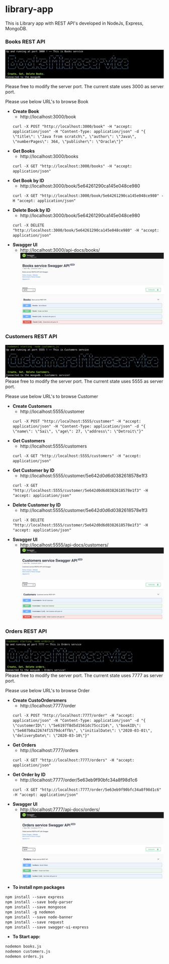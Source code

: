 # library-app
This is Library app with REST API's developed in NodeJs, Express, MongoDB.

### Books REST API
![Alt text](Books-Banner.png "Books")

Please free to modify the server port. The current state uses 3000 as server port.

Please use below URL's to browse Book

* **Create Book**
    - http://localhost:3000/book
    ```
    curl -X POST "http://localhost:3000/book" -H "accept: application/json" -H "Content-Type: application/json" -d "{ \"title\": \"Java from scratch\", \"author\": \"Java\", \"numberPages\": 364, \"publisher\": \"Oracle\"}"
    ```
* **Get Books**
    - http://localhost:3000/books
    ```
    curl -X GET "http://localhost:3000/books" -H "accept: application/json"
    ```
* **Get Book by ID**
    - http://localhost:3000/book/5e64261290ca145e048ce980
    ```
    curl -X GET "http://localhost:3000/book/5e64261290ca145e048ce980" -H "accept: application/json"
    ```
* **Delete Book by ID**
    - http://localhost:3000/book/5e64261290ca145e048ce980
    ```
    curl -X DELETE "http://localhost:3000/book/5e64261290ca145e048ce980" -H "accept: application/json"
    ```
* **Swagger UI**
    - http://localhost:3000/api-docs/books/
![Alt text](Books-service-Swagger-API.png "Books-service-Swagger-API")

### Customers REST API
![Alt text](Customers-Banner.png "Customers")
Please free to modify the server port. The current state uses 5555 as server port.

Please use below URL's to browse Customer

* **Create Customers**
    - http://localhost:5555/customer
    ```
    curl -X POST "http://localhost:5555/customer" -H "accept: application/json" -H "Content-Type: application/json" -d "{ \"name\": \"Sai\", \"age\": 27, \"address\": \"Detroit\"}"
    ```
* **Get Customers**
    - http://localhost:5555/customers
    ```
    curl -X GET "http://localhost:5555/customers" -H "accept: application/json"
    ```
* **Get Customer by ID**
    - http://localhost:5555/customer/5e642d0d6d0382618578e1f3
    ```
    curl -X GET "http://localhost:5555/customer/5e642d0d6d0382618578e1f3" -H "accept: application/json"
    ```
* **Delete Customer by ID**
    - http://localhost:5555/customer/5e642d0d6d0382618578e1f3
    ```
    curl -X DELETE "http://localhost:5555/customer/5e642d0d6d0382618578e1f3" -H "accept: application/json"
    ```
* **Swagger UI**
    - http://localhost:5555/api-docs/customers/
![Alt text](Customers-service-Swagger-API.png "Customers-service-Swagger-API")

### Orders REST API
![Alt text](Orders-Banner.png "Orders")
Please free to modify the server port. The current state uses 7777 as server port.

Please use below URL's to browse Order

* **Create CustoOrdersmers**
    - http://localhost:7777/order
    ```
    curl -X POST "http://localhost:7777/order" -H "accept: application/json" -H "Content-Type: application/json" -d "{ \"customerID\": \"5e6197f8d5d1561dc75cc214\", \"bookID\": \"5e607b0a22674f1579dc4ffb\", \"initialDate\": \"2020-03-01\", \"deliveryDate\": \"2020-03-10\"}"
    ```
* **Get Orders**
    - http://localhost:7777/orders
    ```
    curl -X GET "http://localhost:7777/orders" -H "accept: application/json"
    ```
* **Get Order by ID**
    - http://localhost:7777/order/5e63eb9f90bfc34a8f98d1c6
    ```
    curl -X GET "http://localhost:7777/order/5e63eb9f90bfc34a8f98d1c6" -H "accept: application/json"
    ```
* **Swagger UI**
    - http://localhost:7777/api-docs/orders/
![Alt text](Orders-service-Swagger-API.png "Orders-service-Swagger-API")

- **To install npm packages**
```
npm install --save express
npm install --save body-parser
npm install --save mongoose
npm install -g nodemon
npm install --save node-banner
npm install --save request
npm install --save swagger-ui-express
```
- **To Start app:**
```
nodemon books.js
nodemon customers.js
nodemon orders.js
```
